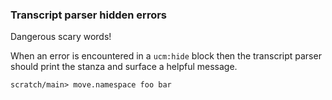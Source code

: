 
### Transcript parser hidden errors

Dangerous scary words!

When an error is encountered in a `ucm:hide` block
then the transcript parser should print the stanza
and surface a helpful message.

```ucm:hide
scratch/main> move.namespace foo bar
```
